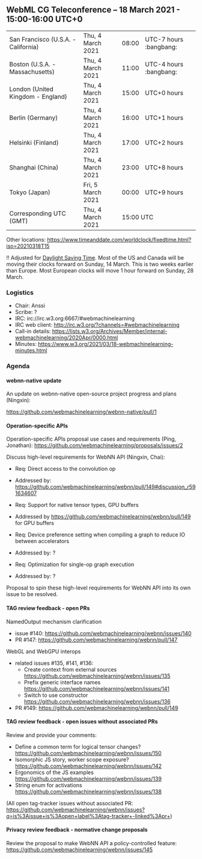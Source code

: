 ## WebML CG Teleconference – 18 March 2021 - 15:00-16:00 UTC+0

<table>
<tr><td> San Francisco (U.S.A. - California) <td> Thu, 4 March 2021 <td> 08:00 <td> UTC-7 hours :bangbang:
<tr><td> Boston (U.S.A. - Massachusetts) <td> Thu, 4 March 2021 <td> 11:00 <td> UTC-4 hours :bangbang:
<tr><td> London (United Kingdom - England) <td> Thu, 4 March 2021 <td> 15:00 <td> UTC+0 hours
<tr><td> Berlin (Germany) <td> Thu, 4 March 2021 <td> 16:00 <td> UTC+1 hours
<tr><td> Helsinki (Finland) <td> Thu, 4 March 2021 <td> 17:00 <td> UTC+2 hours
<tr><td> Shanghai (China) <td> Thu, 4 March 2021 <td> 23:00 <td> UTC+8 hours
<tr><td> Tokyo (Japan) <td> Fri, 5 March 2021 <td> 00:00 <td> UTC+9 hours
<tr><td> Corresponding UTC (GMT) <td> Thu, 4 March 2021 <td colspan=2> 15:00 UTC
</table>

Other locations: https://www.timeanddate.com/worldclock/fixedtime.html?iso=20210318T15

:bangbang: Adjusted for [Daylight Saving Time](https://www.timeanddate.com/time/dst/2021a.html). Most of the US and Canada will be moving their clocks forward on Sunday, 14 March. This is two weeks earlier than Europe. Most European clocks will move 1 hour forward on Sunday, 28 March. 

### Logistics

* Chair: Anssi
* Scribe: ?
* IRC: irc://irc.w3.org:6667/#webmachinelearning
* IRC web client: http://irc.w3.org/?channels=#webmachinelearning
* Call-in details: https://lists.w3.org/Archives/Member/internal-webmachinelearning/2020Apr/0000.html
* Minutes: https://www.w3.org/2021/03/18-webmachinelearning-minutes.html

### Agenda

#### webnn-native update

An update on webnn-native open-source project progress and plans (Ningxin):

https://github.com/webmachinelearning/webnn-native/pull/1

#### Operation-specific APIs

Operation-specific APIs proposal use cases and requirements (Ping, Jonathan):
https://github.com/webmachinelearning/proposals/issues/2

Discuss high-level requirements for WebNN API (Ningxin, Chai):

- Req: Direct access to the convolution op
- Addressed by: https://github.com/webmachinelearning/webnn/pull/149#discussion_r591634607

- Req: Support for native tensor types, GPU buffers
- Addressed by https://github.com/webmachinelearning/webnn/pull/149 for GPU buffers

- Req: Device preference setting when compiling a graph to reduce IO between accelerators
- Addressed by: ?

- Req: Optimization for single-op graph execution
- Addressed by: ?

Proposal to spin these high-level requirements for WebNN API into its own issue to be resolved.

#### TAG review feedback - open PRs

NamedOutput mechanism clarification 
- issue #140: https://github.com/webmachinelearning/webnn/issues/140
- PR #147: https://github.com/webmachinelearning/webnn/pull/147

WebGL and WebGPU interops
- related issues #135, #141, #136:
  - Create context from external sources https://github.com/webmachinelearning/webnn/issues/135
  - Prefix generic interface names https://github.com/webmachinelearning/webnn/issues/141
  - Switch to use constructor https://github.com/webmachinelearning/webnn/issues/136
- PR #149: https://github.com/webmachinelearning/webnn/pull/149

#### TAG review feedback - open issues without associated PRs

Review and provide your comments:

- Define a common term for logical tensor changes? https://github.com/webmachinelearning/webnn/issues/150
- Isomorphic JS story, worker scope exposure? https://github.com/webmachinelearning/webnn/issues/142
- Ergonomics of the JS examples https://github.com/webmachinelearning/webnn/issues/139
- String enum for activations https://github.com/webmachinelearning/webnn/issues/138

(All open tag-tracker issues without associated PR:
https://github.com/webmachinelearning/webnn/issues?q=is%3Aissue+is%3Aopen+label%3Atag-tracker+-linked%3Apr+)

#### Privacy review feedback - normative change proposals

Review the proposal to make WebNN API a policy-controlled feature:
https://github.com/webmachinelearning/webnn/issues/145


